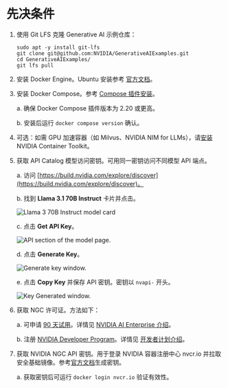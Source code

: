 <!--
  SPDX-FileCopyrightText: Copyright (c) 2023 NVIDIA CORPORATION & AFFILIATES. All rights reserved.
  SPDX-License-Identifier: Apache-2.0
-->

# 先决条件

1. 使用 Git LFS 克隆 Generative AI 示例仓库：

    ```console
    sudo apt -y install git-lfs
    git clone git@github.com:NVIDIA/GenerativeAIExamples.git
    cd GenerativeAIExamples/
    git lfs pull
    ```

2. 安装 Docker Engine。Ubuntu 安装参考 [官方文档](https://docs.docker.com/engine/install/ubuntu/)。

3. 安装 Docker Compose。参考 [Compose 插件安装](https://docs.docker.com/compose/install/linux/)。

    a. 确保 Docker Compose 插件版本为 2.20 或更高。

    b. 安装后运行 `docker compose version` 确认。

4. 可选：如需 GPU 加速容器（如 Milvus、NVIDIA NIM for LLMs），请[安装](https://docs.nvidia.com/datacenter/cloud-native/container-toolkit/latest/install-guide.html) NVIDIA Container Toolkit。

5. 获取 API Catalog 模型访问密钥。可用同一密钥访问不同模型 API 端点。

    a. 访问 [https://build.nvidia.com/explore/discover](https://build.nvidia.com/explore/discover)。

    b. 找到 **Llama 3.1 70B Instruct** 卡片并点击。

    ![Llama 3 70B Instruct model card](images/llama3-70b-instruct-model-card.png)

    c. 点击 **Get API Key**。

    ![API section of the model page.](images/llama3-70b-instruct-get-api-key.png)

    d. 点击 **Generate Key**。

    ![Generate key window.](images/api-catalog-generate-api-key.png)

    e. 点击 **Copy Key** 并保存 API 密钥。密钥以 ``nvapi-`` 开头。

    ![Key Generated window.](images/key-generated.png)

6. 获取 NGC 许可证。方法如下：

    a. 可申请 [90 天试用](https://enterpriseproductregistration.nvidia.com/?LicType=EVAL&ProductFamily=NVAIEnterprise)。详情见 [NVIDIA AI Enterprise 介绍](https://www.nvidia.com/en-us/data-center/products/ai-enterprise/)。

    b. 注册 [NVIDIA Developer Program](https://developer.nvidia.com/login)。详情见 [开发者计划介绍](https://developer.nvidia.com/developer-program)。

7. 获取 NVIDIA NGC API 密钥。用于登录 NVIDIA 容器注册中心 nvcr.io 并拉取安全基础镜像。参考[官方文档](https://docs.nvidia.com/ngc/gpu-cloud/ngc-user-guide/index.html#generating-api-key)生成密钥。

    a. 获取密钥后可运行 `docker login nvcr.io` 验证有效性。
